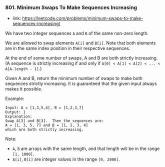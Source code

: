 ### 801. Minimum Swaps To Make Sequences Increasing

* link: https://leetcode.com/problems/minimum-swaps-to-make-sequences-increasing/


We have two integer sequences `A` and `B` of the same non-zero length.

We are allowed to swap elements `A[i]` and `B[i]`.  Note that both elements are in the same index position in their respective sequences.

At the end of some number of swaps, A and B are both strictly increasing.  (A sequence is strictly increasing if and only if `A[0] < A[1] < A[2] < ... < A[A.length - 1]`.)

Given A and B, return the minimum number of swaps to make both sequences strictly increasing.  It is guaranteed that the given input always makes it possible.

Example:
```
Input: A = [1,3,5,4], B = [1,2,3,7]
Output: 1
Explanation: 
Swap A[3] and B[3].  Then the sequences are:
A = [1, 3, 5, 7] and B = [1, 2, 3, 4]
which are both strictly increasing.
```
Note:
 - `A`, `B` are arrays with the same length, and that length will be in the range `[1, 1000]`.
 - `A[i]`, `B[i]` are integer values in the range `[0, 2000]`.

